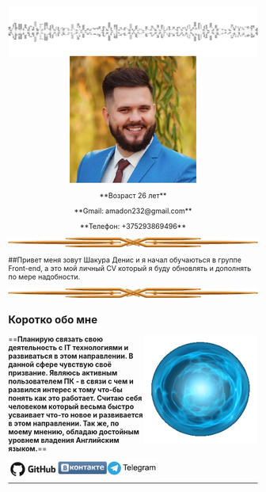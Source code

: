 <img align="right" alt="GIF" src="./img/gif2.gif" width="100%" height="100" />
<p align="center"> <img  src="./img/ya.png" />
</p>
<p align="center">
**Возраст 26 лет**
</p>
<p align="center">
**Gmail: amadon232@gmail.com**
</p>
<p align="center">
**Телефон: +375293869496**
</p>
<p align="center">
<img  src="./img/r01.png" width="100%"  height="20" />
</p>

##Привет меня зовут Шакура Денис и я начал обучаються в группе Front-end, а это мой личный CV который я буду обновлять и дополнять по мере надобности.

<p align="center">
<img  src="./img/r01.png" width="100%"  height="20" />
</p>

## Коротко обо мне
<img align="right" alt="GIF" src="./img/gif3.gif" width="230" height="220" />

==**Планирую связать свою деятельность с IT технологиями и развиваться в этом направлении. В данной сфере чувствую своё призвание. Являюсь активным пользователем ПК - в связи с чем и развился интерес к тому что-бы понять как это работает. Считаю себя человеком который весьма быстро усваивает что-то новое и развивается в этом направлении. Так же, по моему мнению, обладаю достойным уровнем владения Английским языком.**==

[<img align="left" alt="my github" width="100px" src="./img/git.png" />](https://github.com/Incubator666)[<img align="center" alt="my github" width="100px" src="./img/vk.png" />](https://vk.com/id29954596)[<img align="center" alt="my github" width="100px" src="./img/telega.png" />](https://t.me/amadon666)

* * *
